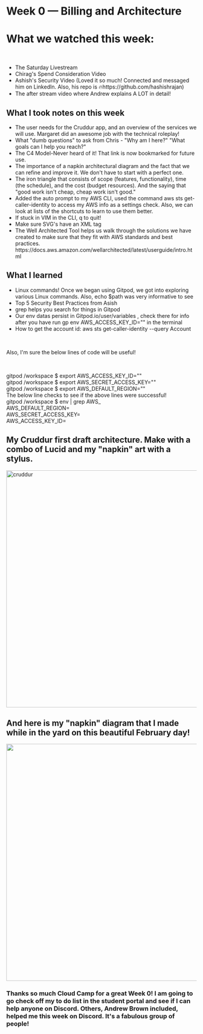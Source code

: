 # Week 0 — Billing and Architecture

<h1>What we watched this week:</h1><br/>
<ul>
  <li>The Saturday Livestream</li>
  <li>Chirag's Spend Consideration Video</li>
  <li>Ashish's Security Video (Loved it so much! Connected and messaged him on LinkedIn. Also, his repo is 🔥https://github.com/hashishrajan)</li>
  <li>The after stream video where Andrew explains A LOT in detail!</li>
</ul>

<h2>What I took notes on this week </h2>
<ul>
  <li>The user needs for the Cruddur app, and an overview of the services we will use. Margaret did an awesome job with the technical roleplay!</li>
  <li>What "dumb questions" to ask from Chris - "Why am I here?" "What goals can I help you reach?"</li>
  <li>The C4 Model-Never heard of it! That link is now bookmarked for future use. </li>
  <li>The importance of a napkin architectural diagram and the fact that we can refine and improve it. We don't have to start with a perfect one.</li>
  <li>The iron triangle that consists of scope (features, functionality), time (the schedule), and the cost (budget resources). And the saying that "good work isn't cheap, cheap work isn't good."</li>
  <li>Added the auto prompt to my AWS CLI, used the command aws sts get-caller-identity to access my AWS info as a settings check. Also, we can look at lists of the shortcuts to learn to use them better.</li>
  <li>If stuck in VIM in the CLI, q to quit!</li>
  <li>Make sure SVG's have an XML tag</li>
  <li>The Well Architected Tool helps us walk through the solutions we have created to make sure that they fit with AWS standards and best practices. https://docs.aws.amazon.com/wellarchitected/latest/userguide/intro.html</li>
</ul>

<h2>What I learned</h2>
<ul>
  <li>Linux commands! Once we began using Gitpod, we got into exploring various Linux commands. Also, echo $path was very informative to see </li>
  <li>Top 5 Security Best Practices from Asish</li>
  <li>grep helps you search for things in Gitpod</li>
  <li>Our env datas persist in Gitpod.io/user/variables , check there for info after you have run gp env AWS_ACCESS_KEY_ID="" in the terminal</li>
  <li>How to get the account id: aws sts get-caller-identity --query Account </li>
</ul><br/>
<p>Also, I'm sure the below lines of code will be useful!</p><br/>
<p>gitpod /workspace $ export AWS_ACCESS_KEY_ID=""<br/>
gitpod /workspace $ export AWS_SECRET_ACCESS_KEY=""<br/>
gitpod /workspace $ export AWS_DEFAULT_REGION=""<br/>
  The below line checks to see if the above lines were successful! <br/>
gitpod /workspace $ env | grep AWS_<br/>
AWS_DEFAULT_REGION=<br/>
AWS_SECRET_ACCESS_KEY=<br/>
AWS_ACCESS_KEY_ID=<br/>
  </p>


<h2>My Cruddur first draft architecture. Make with a combo of Lucid and my "napkin" art with a stylus.</h2>
<img width="625" alt="cruddur" src="https://user-images.githubusercontent.com/98853049/218921009-ec082388-0b0e-43de-889d-25f328dc0ee6.png">
<h2>And here is my "napkin" diagram that I made while in the yard on this beautiful February day! </h2>
<img width="625" src='https://user-images.githubusercontent.com/98853049/219192172-fe0cd055-036d-419c-8d7e-9adcf4ac780c.jpg'
 >
<h3>Thanks so much Cloud Camp for a great Week 0! I am going to go check off my to do list in the student portal and see if I can help anyone on Discord. Others, Andrew Brown included, helped me this week on Discord. It's a fabulous group of people!</h3>
